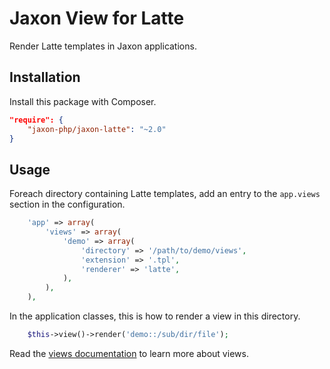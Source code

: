 Jaxon View for Latte
====================

Render Latte templates in Jaxon applications.

Installation
------------

Install this package with Composer.

```json
"require": {
    "jaxon-php/jaxon-latte": "~2.0"
}
```

Usage
-----

Foreach directory containing Latte templates, add an entry to the `app.views` section in the configuration.

```php
    'app' => array(
        'views' => array(
            'demo' => array(
                'directory' => '/path/to/demo/views',
                'extension' => '.tpl',
                'renderer' => 'latte',
            ),
        ),
    ),
```

In the application classes, this is how to render a view in this directory.

```php
    $this->view()->render('demo::/sub/dir/file');
```

Read the [views documentation](https://www.jaxon-php.org/docs/armada/views.html) to learn more about views.
